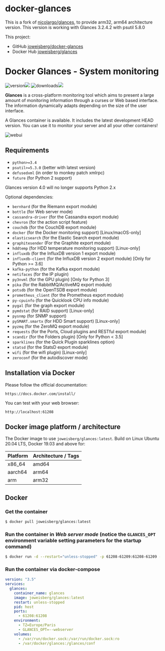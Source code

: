 # docker-glances

This is a fork of [nicolargo/glances](https://github.com/nicolargo/glances/), to provide arm32, arm64 architecture version. This version is working with Glances 3.2.4.2 with psutil 5.8.0

This project:

- GitHub [joweisberg/docker-glances](https://github.com/joweisberg/docker-glances/)
- Docker Hub [joweisberg/glances](https://hub.docker.com/r/joweisberg/glances/)

# Docker Glances - System monitoring

![version](https://img.shields.io/pypi/v/glances.svg)![](https://pypi.python.org/pypi/Glances)
![downloads](https://pepy.tech/badge/glances/month)![](https://pepy.tech/project/glances)

**Glances** is a cross-platform monitoring tool which aims to present a large amount of monitoring information through a curses or Web based interface. The information dynamically adapts depending on the size of the user interface.

A Glances container is available. It includes the latest development HEAD version. You can use it to monitor your server and all your other containers!

![webui](https://raw.githubusercontent.com/nicolargo/glances/develop/docs/_static/glances-responsive-webdesign.png)

## Requirements

- ``python>=3.4``
- ``psutil>=5.3.0`` (better with latest version)
- ``defusedxml`` (in order to monkey patch xmlrpc)
- ``future`` (for Python 2 support)

Glances version 4.0 will no longer supports Python 2.x

Optional dependencies:

- ``bernhard`` (for the Riemann export module)
- ``bottle`` (for Web server mode)
- ``cassandra-driver`` (for the Cassandra export module)
- ``chevron`` (for the action script feature)
- ``couchdb`` (for the CouchDB export module)
- ``docker`` (for the Docker monitoring support) [Linux/macOS-only]
- ``elasticsearch`` (for the Elastic Search export module)
- ``graphitesender`` (For the Graphite export module)
- ``hddtemp`` (for HDD temperature monitoring support) [Linux-only]
- ``influxdb`` (for the InfluxDB version 1 export module)
- ``influxdb-client``  (for the InfluxDB version 2 export module) [Only for Python >= 3.6]
- ``kafka-python`` (for the Kafka export module)
- ``netifaces`` (for the IP plugin)
- ``py3nvml`` (for the GPU plugin) [Only for Python 3]
- ``pika`` (for the RabbitMQ/ActiveMQ export module)
- ``potsdb`` (for the OpenTSDB export module)
- ``prometheus_client`` (for the Prometheus export module)
- ``py-cpuinfo`` (for the Quicklook CPU info module)
- ``pygal`` (for the graph export module)
- ``pymdstat`` (for RAID support) [Linux-only]
- ``pysnmp`` (for SNMP support)
- ``pySMART.smartx`` (for HDD Smart support) [Linux-only]
- ``pyzmq`` (for the ZeroMQ export module)
- ``requests`` (for the Ports, Cloud plugins and RESTful export module)
- ``scandir`` (for the Folders plugin) [Only for Python < 3.5]
- ``sparklines`` (for the Quick Plugin sparklines option)
- ``statsd`` (for the StatsD export module)
- ``wifi`` (for the wifi plugin) [Linux-only]
- ``zeroconf`` (for the autodiscover mode)

## Installation via Docker

Please follow the official documentation:

    https://docs.docker.com/install/

You can test with your web browser:

    http://localhost:61208

## Docker image platform / architecture

The Docker image to use `joweisberg/glances:latest`.
Build on Linux Ubuntu 20.04 LTS, Docker 19.03 and above for:

| Platform | Architecture / Tags |
|---|---|
| x86_64 | amd64 |
| aarch64 | arm64 |
| arm | arm32 |

## Docker

### Get the container

```bash
$ docker pull joweisberg/glances:latest
```

### Run the container in *Web server mode* (notice the `GLANCES_OPT` environment variable setting parameters for the startup command)

```bash
$ docker run -d --restart="unless-stopped" -p 61208-61209:61208-61209 -e TZ="Europe/Paris" -e GLANCES_OPT="-w" -v /var/run/docker.sock:/var/run/docker.sock:ro --pid host joweisberg/glances:latest
```

### Run the container via docker-compose

```yml
version: "3.5"
services:
  glances:
    container_name: glances
    image: joweisberg/glances:latest
    restart: unless-stopped
    pid: host
    ports:
      - 61208:61208
    environment:
      - TZ=Europe/Paris
      - GLANCES_OPT=--webserver
    volumes:
      - /var/run/docker.sock:/var/run/docker.sock:ro
      - /var/docker/glances:/glances/conf
```
